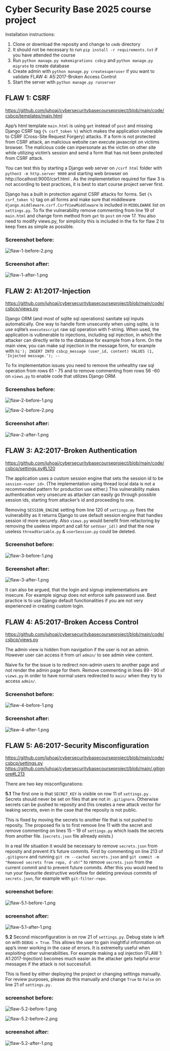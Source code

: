 # Cyber Security Base 2025 course project

Installation instructions:
1) Clone or download the reposity and change to `cmdb` directory 
2) It should not be necessary to run `pip install -r requirements.txt` if you have attended the course
3) Run `python manage.py makemigrations csbcp` and  `python manage.py migrate` to create database
4) Create admin with `python manage.py createsuperuser` if you want to validate FLAW 4: A5:2017-Broken Access Control 
5) Start the server with `python manage.py runserver`


## FLAW 1: CSRF
https://github.com/juhoaj/cybersecuritybasecourseproject/blob/main/code/csbcp/templates/main.html

App’s html template `main.html` is using `get` instead of `post` and missing Django CSRF tag `{% csrf_token %}` which makes the application vulnerable to CSRF (Cross-Site Request Forgery) attacks. If a form is not protected from CSRF attack, an malicious website can execute javascript on victims browser. The malicious code can inpersonate as the victim on other site while utilizing victim’s session and send a form that has not been protected from CSRF attack. 
 
You can test this by starting a Django web server on `/csrf html` folder with `python3 -m http.server 9000` and starting web browser on http://localhost:9000/csrf.html . As the implementetion required for flaw 3 is not according to best practices, it is best to start course project server first.

Django has a built in protection against CSRF attacks for forms. Set  `{% csrf_token %}` tag on all forms and make sure that middleware `django.middleware.csrf.CsrfViewMiddleware`
 is included in `MIDDLEWARE` list on  `settings.py`. To fix the vulnerability remove commenting from line 19 of `main.html` and change form method from `get` to `post`  on row 17. You also need to modify views.py, for simplicity this is included in the fix for flaw 2 to keep fixes as simple as possible. 

### Screenshot before: 
![flaw-1-before-2.png](/screenshots/flaw-1-before-2.png)

### Screenshot after: 
![flaw-1-after-1.png](/screenshots/flaw-1-after-1.png)


## FLAW 2: A1:2017-Injection
https://github.com/juhoaj/cybersecuritybasecourseproject/blob/main/code/csbcp/views.py

Django ORM (and most of sqlite sql operations) sanitate sql inputs automatically. One way to handle form unsecurely when using sqlite, is to use sqlite’s `executescript`
raw sql operation with f-string. When used, the application is vulbnerable to injections, including sql injection, in which the attacker can directly write to the database for example from a form. On the main view, you can make sql injection in the message form, for example with `hi'); INSERT INTO csbcp_message (user_id, content) VALUES (1, 'Injected message.'); --`

To fix implementation issues you need to remove the unhealthy raw sql operation from rows 61 - 75 and to remove commenting from rows 56 -60 on `views.py`  to enable code that utilizes Django ORM.

### Screenshos before: 
![flaw-2-before-1.png](/screenshots/flaw-2-before-1.png)

![flaw-2-before-2.png](/screenshots/flaw-2-before-2.png)

### Screenshot after: 
![flaw-2-after-1.png](/screenshots/flaw-2-after-1.png)


## FLAW 3: A2:2017-Broken Authentication
https://github.com/juhoaj/cybersecuritybasecourseproject/blob/main/code/csbcp/settings.py#L120

The application uses a custom session engine that sets the session id to be `session-<user id>`. (The implementation using thread local data is not a recommended pattern for production use either.) This vulnerability makes authentication very unsecure as attacker can easily go through possible session ids, starting from attacker’s id and proceeding to one.

Removing `SESSION_ENGINE` setting from line 120 of `settings.py` fixes the vulnerability as it returns Django to use default session engine that handles session id more securely. Also `views.py` would benefit from refactoring by removing the useless import and call for `setUser_id()`  and that the now useless `threadVariable.py` & `userSession.py` could be deleted. 

### Screenshot before: 
![flaw-3-before-1.png](/screenshots/flaw-3-before-1.png)

### Screenshot after: 
![flaw-3-after-1.png](/screenshots/flaw-3-after-1.png)

It can also be argued, that the login and signup implementations are insecure. For example signup does not enforce safe password use. Best practice is to use Django default functionalities if you are not very experienced in creating custom login.


## FLAW 4: A5:2017-Broken Access Control
https://github.com/juhoaj/cybersecuritybasecourseproject/blob/main/code/csbcp/views.py

The admin view is hidden from navigation if the user is not an admin. However user can access it from url `admin/` to see admin view content.

Naive fix for the issue is to redirect non-admin users to another page and not render the admin page for them. Remove commenting in lines 89 - 90 of `views.py` in order to have normal users redirected to `main/` when they try to access `admin/`.

### Screenshot before: 
![flaw-4-before-1.png](/screenshots/flaw-4-before-1.png)

### Screenshot after: 
![flaw-4-after-1.png](/screenshots/flaw-4-after-1.png)


## FLAW 5: A6:2017-Security Misconfiguration
https://github.com/juhoaj/cybersecuritybasecourseproject/blob/main/code/csbcp/settings.py
https://github.com/juhoaj/cybersecuritybasecourseproject/blob/main/.gitignore#L213

There are two key misconfigurations:

**5.1** The first one is that `SECRET_KEY`  is visible on row 11 of `settings.py` . Secrets should never be set on files that are not in `.gitignore`. Otherwise secrets can be pushed to reposity and this creates a new attack vector for leaking secrets, even in the case that the reposity is not public.  

This is fixed by moving the secrets to another file that is not pushed to reposity. The proposed fix is to first remove line 11 with the secret and remove commenting on lines 15 – 19 of `settings.py` which loads the secrets from another file. (`secrets.json` file allready exists.) 

In a real life situation it would be necessary to remove `secrets.json` from reposity and prevent it’s future commits. First by commenting on line 213 of `.gitignore` and running `git rm --cached secrets.json` and `git commit -m "Removed secrets from repo, d'oh!”` to remove `secrets.json` from the current commit and to prevent future commits. After this you would need to run your favourite destructive workflow for deleting previous commits of `secrets.json`, for example with `git-filter-repo`.

### screenshot before: 
![flaw-5.1-before-1.png](/screenshots/flaw-5.1-before-1.png)

### screenshot after: 
![flaw-5.1-after-1.png](/screenshots/flaw-5.1-after-1.png)

**5.2** Second misconfiguration is on row 21 of `settings.py`. Debug state is left on with `DEBUG = True`. This allows the user to gain insightful information on app’s inner working in the case of errors. It is extremelty useful when exploiting other vulnerabilities. For example making a sql injection (FLAW 1: A1:2017-Injection) becomes much easier as the attacker gets helpful error messages if the attack is not successfull.

This is fixed by either deploying the project or changing settings manually. For review purposes, please do this manually and change `True` to `False` on line 21 of `settings.py.`

### screenshot before: 
![flaw-5.2-before-1.png ](/screenshots/flaw-5.2-before-1.png )

![flaw-5.2-before-2.png](/screenshots/flaw-5.2-before-2.png)

### screenshot after: 
![flaw-5.2-after-1.png](/screenshots/flaw-5.2-after-1.png)